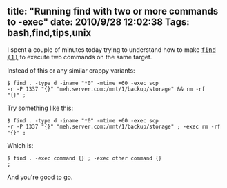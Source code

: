 title: "Running find with two or more commands to -exec"
date: 2010/9/28 12:02:38
Tags: bash,find,tips,unix
---
I spent a couple of minutes today trying to understand how to make <a href="http://unixhelp.ed.ac.uk/CGI/man-cgi?find" target="_blank"><tt>find (1)</tt></a> to execute two commands on the same target.

Instead of this or any similar crappy variants:

<code lang="bash">$ find . -type d -iname "*0" -mtime +60 -exec scp -r -P 1337 "{}" "meh.server.com:/mnt/1/backup/storage" && rm -rf "{}" \;</code>

Try something like this:

<code lang="bash">$ find . -type d -iname "*0" -mtime +60 -exec scp -r -P 1337 "{}" "meh.server.com:/mnt/1/backup/storage" \; -exec rm -rf "{}" \;</code>

Which is:

<code lang="bash">$ find . -exec command {} \; -exec other command {} \;</code>

And you're good to go.